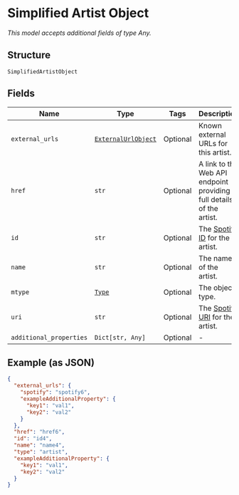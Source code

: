 
# Simplified Artist Object

*This model accepts additional fields of type Any.*

## Structure

`SimplifiedArtistObject`

## Fields

| Name | Type | Tags | Description |
|  --- | --- | --- | --- |
| `external_urls` | [`ExternalUrlObject`](../../doc/models/external-url-object.md) | Optional | Known external URLs for this artist. |
| `href` | `str` | Optional | A link to the Web API endpoint providing full details of the artist. |
| `id` | `str` | Optional | The [Spotify ID](/documentation/web-api/concepts/spotify-uris-ids) for the artist. |
| `name` | `str` | Optional | The name of the artist. |
| `mtype` | [`Type`](../../doc/models/type.md) | Optional | The object type. |
| `uri` | `str` | Optional | The [Spotify URI](/documentation/web-api/concepts/spotify-uris-ids) for the artist. |
| `additional_properties` | `Dict[str, Any]` | Optional | - |

## Example (as JSON)

```json
{
  "external_urls": {
    "spotify": "spotify6",
    "exampleAdditionalProperty": {
      "key1": "val1",
      "key2": "val2"
    }
  },
  "href": "href6",
  "id": "id4",
  "name": "name4",
  "type": "artist",
  "exampleAdditionalProperty": {
    "key1": "val1",
    "key2": "val2"
  }
}
```

